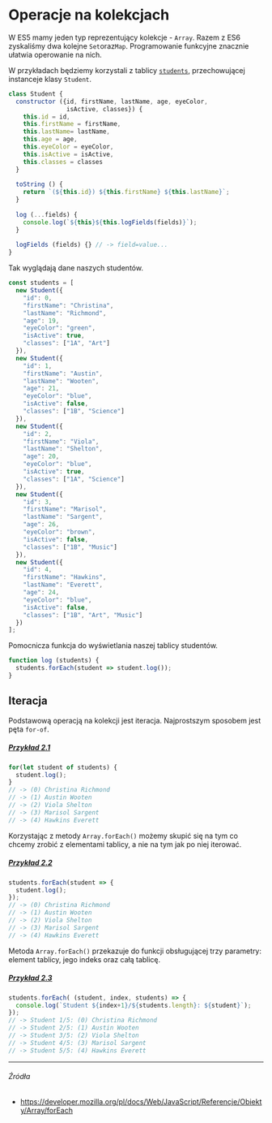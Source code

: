 # Operacje na kolekcjach

W ES5 mamy jeden typ reprezentujący kolekcje - `Array`. Razem z ES6 zyskaliśmy dwa kolejne `Set`oraz`Map`. Programowanie funkcyjne znacznie ułatwia operowanie na nich.

W przykładach będziemy korzystali z tablicy [`students`](https://codepen.io/mmotel/pen/rwWVge), przechowującej instanceje klasy `Student`.

```js
class Student {
  constructor ({id, firstName, lastName, age, eyeColor,
                isActive, classes}) {
    this.id = id,
    this.firstName = firstName,
    this.lastName= lastName,
    this.age = age,
    this.eyeColor = eyeColor,
    this.isActive = isActive,
    this.classes = classes
  }
  
  toString () {
    return `(${this.id}) ${this.firstName} ${this.lastName}`;
  }
  
  log (...fields) {
    console.log(`${this}${this.logFields(fields)}`);
  }
  
  logFields (fields) {} // -> field=value...
}
```

Tak wyglądają dane naszych studentów.

```js
const students = [
  new Student({
    "id": 0,
    "firstName": "Christina",
    "lastName": "Richmond",
    "age": 19,
    "eyeColor": "green",
    "isActive": true,
    "classes": ["1A", "Art"]
  }),
  new Student({
    "id": 1,
    "firstName": "Austin",
    "lastName": "Wooten",
    "age": 21,
    "eyeColor": "blue",
    "isActive": false,
    "classes": ["1B", "Science"]
  }),
  new Student({
    "id": 2,
    "firstName": "Viola",
    "lastName": "Shelton",
    "age": 20,
    "eyeColor": "blue",
    "isActive": true,
    "classes": ["1A", "Science"]
  }),
  new Student({
    "id": 3,
    "firstName": "Marisol",
    "lastName": "Sargent",
    "age": 26,
    "eyeColor": "brown",
    "isActive": false,
    "classes": ["1B", "Music"]
  }),
  new Student({
    "id": 4,
    "firstName": "Hawkins",
    "lastName": "Everett",
    "age": 24,
    "eyeColor": "blue",
    "isActive": false,
    "classes": ["1B", "Art", "Music"]
  })
];
```

Pomocnicza funkcja do wyświetlania naszej tablicy studentów.

```js
function log (students) {
  students.forEach(student => student.log());
}
```

## Iteracja

Podstawową operacją na kolekcji jest iteracja. Najprostszym sposobem jest pęta `for-of`.

##### [Przykład 2.1](https://codepen.io/mmotel/pen/pwNJXo)
```js
for(let student of students) {
  student.log();
}
// -> (0) Christina Richmond
// -> (1) Austin Wooten
// -> (2) Viola Shelton
// -> (3) Marisol Sargent
// -> (4) Hawkins Everett
```

Korzystając z metody `Array.forEach()` możemy skupić się na tym co chcemy zrobić z elementami tablicy, a nie na tym jak po niej iterować.

##### [Przykład 2.2](https://codepen.io/mmotel/pen/ZyBbqy)
```js
students.forEach(student => {
  student.log();
});
// -> (0) Christina Richmond
// -> (1) Austin Wooten
// -> (2) Viola Shelton
// -> (3) Marisol Sargent
// -> (4) Hawkins Everett
```

Metoda `Array.forEach()` przekazuje do funkcji obsługującej trzy parametry: element tablicy, jego indeks oraz całą tablicę.

##### [Przykład 2.3](https://codepen.io/mmotel/pen/NgbGEx)
```js
students.forEach( (student, index, students) => {
  console.log(`Student ${index+1}/${students.length}: ${student}`);
});
// -> Student 1/5: (0) Christina Richmond
// -> Student 2/5: (1) Austin Wooten
// -> Student 3/5: (2) Viola Shelton
// -> Student 4/5: (3) Marisol Sargent
// -> Student 5/5: (4) Hawkins Everett

```

---

###### Źródła

* https://developer.mozilla.org/pl/docs/Web/JavaScript/Referencje/Obiekty/Array/forEach